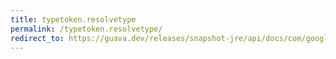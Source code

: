 ```yaml
---
title: typetoken.resolvetype
permalink: /typetoken.resolvetype/
redirect_to: https://guava.dev/releases/snapshot-jre/api/docs/com/google/common/reflect/TypeToken.html#resolveType-java.lang.reflect.Type-
---
```

